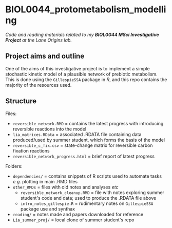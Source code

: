 # BIOL0044_protometabolism_modelling
_Code and reading materials related to my **BIOL0044 MSci Investigative Project** at the Lane Origins lab._  

## Project aims and outline

One of the aims of this investigative project is to implement a simple stochastic kinetic model of a plausible network of prebiotic metabolism. 
This is done using the `GillespieSSA` package in *R*, and this repo contains the majority of the resources used.  

## Structure 

Files: 

- `reversible_network.RMD` = contains the latest progress with introducing reversible reactions into the model
- `lia_matrices.RData` = associated .RDATA file containing data produced/used by summer student, which forms the basis of the model
- `reversible_c_fix.csv` = state-change matrix for reversible carbon fixation reactions
-  `reversible_network_progress.html` = brief report of latest progress

Folders: 

- `dependencies/` = contains snippets of R scripts used to automate tasks _e.g._ plotting in main .RMD files
- `other_RMDs` = files with old notes and analyses _etc_
    - `reversible_network_cleanup.RMD` = file with notes exploring summer student's code and data; used to produce the .RDATA file above
    - `intro_notes_gillespie.R` = rudimentary notes on `GillespieSSA` package use and synthax
- `reading/` = notes made and papers downloaded for reference
- `Lia_summer_proj/` = local clone of summer student's repo

